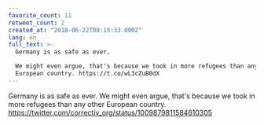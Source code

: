 ```yaml
---
favorite_count: 11
retweet_count: 2
created_at: "2018-06-22T08:15:33.000Z"
lang: en
full_text: >-
  Germany is as safe as ever. 

  We might even argue, that's because we took in more refugees than any other
  European country. https://t.co/wL3cZuB0dX
---
```


Germany is as safe as ever. We might even argue, that's because we took in more
refugees than any other European country.
<https://twitter.com/correctiv_org/status/1009879811584610305>
